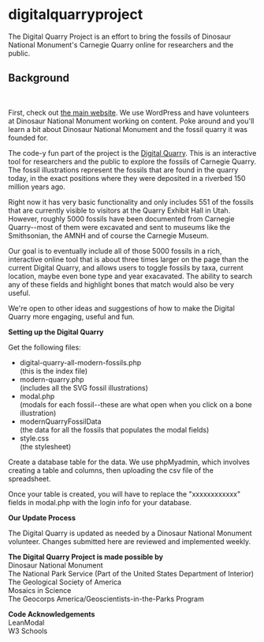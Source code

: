 # digitalquarryproject
<p>The Digital Quarry Project is an effort to bring the fossils of Dinosaur National Monument's Carnegie Quarry online for researchers and the public.</p>

<h2>Background</h2><br>
<p>First, check out <a href="http://www.carnegiequarry.com/">the main website</a>. 
We use WordPress and have volunteers at Dinosaur National Monument working on content. Poke around and you'll learn a bit about Dinosaur National Monument and the fossil quarry it was founded for.</p>

<p>The code-y fun part of the project is the <a href="http://www.carnegiequarry.com/modern-quarry/digital-quarry-all-modern-fossils.php#anchor">Digital Quarry</a>. 
This is an interactive tool for researchers and the public to explore the fossils of Carnegie Quarry. The fossil illustrations represent the fossils that are found in the quarry today, in the exact positions where they were deposited in a riverbed 150 million years ago.</p>

<p>Right now it has very basic functionality and only includes 551 of the fossils that are currently visible to visitors at the Quarry Exhibit Hall in Utah. However, roughly 5000 fossils have been documented from Carnegie Quarry--most of them were excavated and sent to museums like the Smithsonian, the AMNH and of course the Carnegie Museum. </p>

<p>Our goal is to eventually include all of those 5000 fossils in a rich, interactive online tool that is about three times larger on the page than the current Digital Quarry, and allows users to toggle fossils by taxa, current location, maybe even bone type and year exacavated. The ability to search any of these fields and highlight bones that match would also be very useful. </p>

<p>We're open to other ideas and suggestions of how to make the Digital Quarry more engaging, useful and fun.</p>

<strong>Setting up the Digital Quarry</strong><br>
<p>Get the following files:</p>
<ul>
<li> digital-quarry-all-modern-fossils.php <br>(this is the index file)
<li> modern-quarry.php <br>(includes all the SVG fossil illustrations)
<li> modal.php <br>(modals for each fossil--these are what open when you click on a bone illustration)
<li> modernQuarryFossilData <br>(the data for all the fossils that populates the modal fields)
<li> style.css <br>(the stylesheet)
</ul>

<p>Create a database table for the data. We use phpMyadmin, which involves creating a table and columns, then uploading the csv file of the spreadsheet.</p>

<p>Once your table is created, you will have to replace the "xxxxxxxxxxxx" fields in modal.php with the login info for your database.</p>

<strong>Our Update Process</strong>
<p>The Digital Quarry is updated as needed by a Dinosaur National Monument volunteer. Changes submitted here are reviewed and implemented weekly.</p>

<strong>The Digital Quarry Project is made possible by</strong><br>
Dinosaur National Monument<br>
The National Park Service (Part of the United States Department of Interior)<br>
The Geological Society of America<br>
Mosaics in Science<br>
The Geocorps America/Geoscientists-in-the-Parks Program<br>

<strong>Code Acknowledgements</strong><br>
LeanModal<br>
W3 Schools<br>
